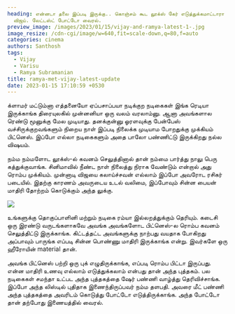 ```yaml
---
heading: என்னடா தலை இப்படி இருக்கு.. கொஞ்சம் கூட லூக்ஸ் கேர் எடுத்துக்கமாட்டாரா
  விஜய். லேட்டஸ்ட் போட்டோ வைரல்.
preview_image: /images/2023/01/15/vijay-and-ramya-latest-1-.jpg
image_resize: /cdn-cgi/image/w=640,fit=scale-down,q=80,f=auto
categories: cinema
authors: Santhosh
tags:
  - Vijay
  - Varisu
  - Ramya Subramanian
title: ramya-met-vijay-latest-update
date: 2023-01-15 17:10:59 +0530
---
```



க்ளாமர் மட்டும்னா எத்தனையோ ஏப்பசாப்பயா நடிக்குற நடிகைகள் இங்க ரெடியா இருக்காங்க திரையுலகில் முன்னனியா ஒரு வலம் வரலாம்னு. ஆனா அவங்களால ரெண்டு மூனுக்கு மேல  முடியாது. தனக்குன்னு ஓரளவுக்கு பேன்பேஸ் வச்சிருக்குறவங்களும் நிறைய நாள் இப்படி நிலைக்க முடியாம போறதுக்கு முக்கியம் பிட்னெஸ். இப்போ எல்லா நடிகைகளும் அதை பாலோ பண்ணிட்டு இருக்கிறது நல்ல விஷயம்.

நம்ம நம்மளோட லூக்ஸ்-ல் கவனம் செலுத்தினால் தான் நம்மை பார்த்து நாலு பெரு கத்துக்குவாங்க. சினிமாவில் நீண்ட நாள் நிலைத்து நிராக வேண்டும் என்றால் அது ரொம்ப முக்கியம். முன்னாடி விஜயை கலாய்ச்சவன் எல்லாம் இப்போ அவரோட ரசிகர் படையில். இதற்கு காரணம் அவருடைய உடல் வலிமை, இப்போவும் சின்ன பையன் மாதிரி தோற்றம் கொடுக்கும் அந்த லுக்கு.

![](/images/2023/01/15/vijay-and-ramya-latest-2-.jpg)

உங்களுக்கு தொகுப்பாளினி மற்றும் நடிகை ரம்யா இல்லறத்துக்கும் தெரியும். கடைசி ஒரு இரண்டு வருடங்களாகவே  அவங்க அவங்களோட பிட்னெஸ்-ல ரொம்ப கவனம் செலுத்திட்டு இருக்காங்க. கிட்டத்தட்ட அவங்களுக்கு நாற்பது வயதாக போகிறது அப்பாவும் பாருங்க எப்படி சின்ன பொண்ணு மாதிரி இருக்காங்க என்று. இவர்களே ஒரு ஹீரோயின் material தான்.

அவங்க பிட்னெஸ் பற்றி ஒரு புக் எழுதிருக்காங்க, எப்படி ரொம்ப பிட்டா இருப்பது. என்ன மாதிரி உணவு எல்லாம் எடுத்துக்கலாம் என்பது தான் அந்த புத்தகம். பல நடிகைகள் சமந்தா உட்பட அந்த புத்தகத்தை ஷேர் பண்ணி வாழ்த்து தெரிவிச்சாங்க. இப்போ அந்த லிஸ்டில் புதிதாக இணைந்திருப்பவர் நம்ம தளபதி. அவரை மீட் பண்ணி அந்த புத்தகத்தை அவரிடம் கொடுத்து போட்டோ எடுத்திருக்காங்க. அந்த போட்டோ தான் தற்போது இணையத்தில் வைரல்.